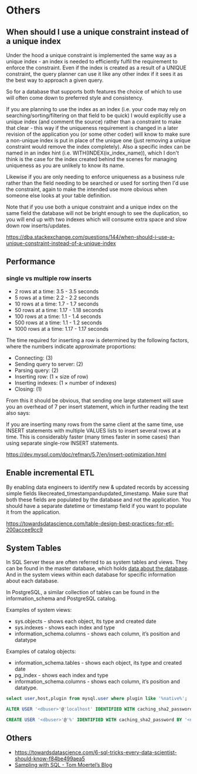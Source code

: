 # Others

## When should I use a unique constraint instead of a unique index

Under the hood a unique constraint is implemented the same way as a unique index - an index is needed to efficiently fulfil the requirement to enforce the constraint. Even if the index is created as a result of a UNIQUE constraint, the query planner can use it like any other index if it sees it as the best way to approach a given query.

So for a database that supports both features the choice of which to use will often come down to preferred style and consistency.

If you are planning to use the index as an index (i.e. your code may rely on searching/sorting/filtering on that field to be quick) I would explicitly use a unique index (and comment the source) rather than a constraint to make that clear - this way if the uniqueness requirement is changed in a later revision of the application you (or some other coder) will know to make sure a non-unique index is put in place of the unique one (just removing a unique constraint would remove the index completely). Also a specific index can be named in an index hint (i.e. WITH(INDEX(ix_index_name)), which I don't think is the case for the index created behind the scenes for managing uniqueness as you are unlikely to know its name.

Likewise if you are only needing to enforce uniqueness as a business rule rather than the field needing to be searched or used for sorting then I'd use the constraint, again to make the intended use more obvious when someone else looks at your table definition.

Note that if you use both a unique constraint and a unique index on the same field the database will not be bright enough to see the duplication, so you will end up with two indexes which will consume extra space and slow down row inserts/updates.

https://dba.stackexchange.com/questions/144/when-should-i-use-a-unique-constraint-instead-of-a-unique-index

## Performance

### single vs multiple row inserts

- 2 rows at a time: 3.5 - 3.5 seconds
- 5 rows at a time: 2.2 - 2.2 seconds
- 10 rows at a time: 1.7 - 1.7 seconds
- 50 rows at a time: 1.17 - 1.18 seconds
- 100 rows at a time: 1.1 - 1.4 seconds
- 500 rows at a time: 1.1 - 1.2 seconds
- 1000 rows at a time: 1.17 - 1.17 seconds

The time required for inserting a row is determined by the following factors, where the numbers indicate approximate proportions:

- Connecting: (3)
- Sending query to server: (2)
- Parsing query: (2)
- Inserting row: (1 × size of row)
- Inserting indexes: (1 × number of indexes)
- Closing: (1)

From this it should be obvious, that sending one large statement will save you an overhead of 7 per insert statement, which in further reading the text also says:

If you are inserting many rows from the same client at the same time, use INSERT statements with multiple VALUES lists to insert several rows at a time. This is considerably faster (many times faster in some cases) than using separate single-row INSERT statements.

https://dev.mysql.com/doc/refman/5.7/en/insert-optimization.html

## Enable incremental ETL

By enabling data engineers to identify new & updated records by accessing simple fields likecreated_timestampandupdated_timestamp. Make sure that both these fields are populated by the database and not the application. You should have a separate datetime or timestamp field if you want to populate it from the application.

https://towardsdatascience.com/table-design-best-practices-for-etl-200accee9cc9

## System Tables

In SQL Server these are often referred to as system tables and views. They can be found in the master database, which holds [data about the database](https://www.helenanderson.co.nz/search-sys-tables/). And in the system views within each database for specific information about each database.

In PostgreSQL, a similar collection of tables can be found in the information_schema and PostgreSQL catalog.

Examples of system views:

- sys.objects - shows each object, its type and created date
- sys.indexes - shows each index and type
- information_schema.columns - shows each column, it’s position and datatype

Examples of catalog objects:

- information_schema.tables - shows each object, its type and created date
- pg_index - shows each index and type
- information_schema.columns - shows each column, it’s position and datatype.

```sql
select user,host,plugin from mysql.user where plugin like '%native%';

ALTER USER '<dbuser>'@'localhost' IDENTIFIED WITH caching_sha2_password BY '<OLD PSWD here>';

CREATE USER '<dbuser>'@'%' IDENTIFIED WITH caching_sha2_password BY '<new_password>';
```

## Others

- https://towardsdatascience.com/6-sql-tricks-every-data-scientist-should-know-f84be499aea5
- [Sampling with SQL - Tom Moertel’s Blog](https://blog.moertel.com/posts/2024-08-23-sampling-with-sql.html)

